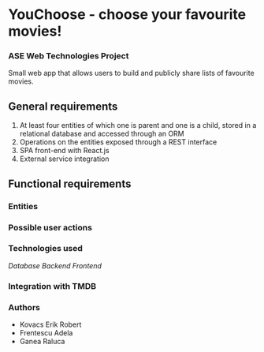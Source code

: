 
# YouChoose - choose your favourite movies!

### ASE Web Technologies Project
Small web app that allows users to build and publicly share lists of favourite movies. 

## General requirements
1. At least four entities of which one is parent and one is  a child, stored in a relational database and accessed through an ORM
2. Operations on the entities exposed through a REST interface
3. SPA front-end with React.js
4. External service integration

## Functional requirements
### Entities

### Possible user actions

### Technologies used
*Database*
*Backend*
*Frontend*

### Integration with TMDB
### Authors
- Kovacs Erik Robert
- Frentescu Adela
- Ganea Raluca